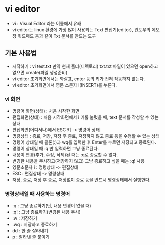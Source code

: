 # vi editor
* vi : Visual Editor 라는 이름에서 유래
* vi editor는 linux 환경에 가장 많이 사용되는 Text 편집기(editor),
  윈도우의 메모장 워드패드 등과 같이 Txt 문서를 만드는 도구

## 기본 사용법
* 시작하기 : vi test.txt
만약 현재 폴더(디렉토리) txt.txt 파일이 있으면 open하고
없으면 create(파일 생성준비)
* vi editor 초기화면에서는 화살표, enter 등의 키가 전혀 작동하지 않는다.
* vi editor 초기화면에서 영문 소문자 i(INSERT)를 누른다.

### vi 화면
* 명령어 화면(상태) : 처음 시작한 화면
* 편집화면(상태) : 처음 시작화면에서 i 키룰 눌렀을 때, text 문서를 작성할 수 				  있는 상태
* 편집화면(어디서나)에서 ESC 키 -> 명령어 상태
* 명령상태 : 종료, 저장, 저장 후 종료, 
			저장하지 않고 종료 등을 수행할 수 있는 상태
* 명령어 상태일 때 콜론(:)과 wq를 입력한 후 Enter를 누르면 저장되고 종료된다.
* 명령어 상태일 때 :q 만 입력하면 그냥 종료된다.
* 내용이 변경(추가, 수정, 삭제)된 때는 :q로 종료할 수 없다.
* 변경한 내용을 무시하고(저장하지 않고) 그냥 종료하고 싶을 때는 :q! 사용
* 영문소문자 i : 명령상태 -> 편집상태
* ESC : 편집상태 -> 명령상태
* 저장, 종료, 저장 후 종료, 저장없이 종료 등을 반드시 명령상태에서 실행한다.

### 명령상태일 때 사용하는 명령어
* :q : 그냥 종료하기(단, 내용 변경이 없을 때)
* :q! : 그냥 종료하기(변경된 내용 무시)
* :w : 저장하기
* :wq : 저장하고 종료하기
* dd : 한 줄 잘라내기
*  p : 잘라낸 줄 붙이기